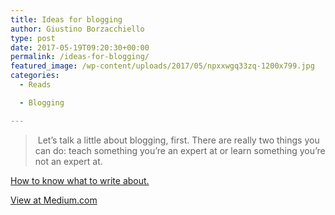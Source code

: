```yaml
---
title: Ideas for blogging
author: Giustino Borzacchiello
type: post
date: 2017-05-19T09:20:30+00:00
permalink: /ideas-for-blogging/
featured_image: /wp-content/uploads/2017/05/npxxwgq33zq-1200x799.jpg
categories:
  - Reads

  - Blogging

---
```

>  Let’s talk a little about blogging, first. There are really two things you can do: teach something you’re an expert at or learn something you’re not an expert at.

[How to know what to write about.][1]

<a class="m-story" href="https://medium.com/startup-grind/how-to-know-what-to-write-about-bf539223ba32" target="_blank" data-width="1100" data-border="1" data-collapsed="">View at Medium.com</a>

 [1]: https://medium.com/startup-grind/how-to-know-what-to-write-about-bf539223ba32